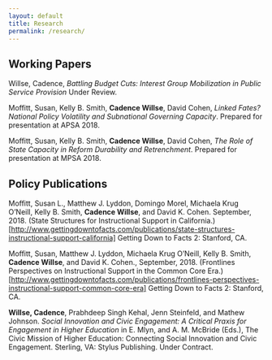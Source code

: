 ```yaml
---
layout: default
title: Research
permalink: /research/
---
```



## Working Papers

Willse, Cadence,  *Battling Budget Cuts: Interest Group Mobilization in Public Service Provision*  Under Review. 

Moffitt, Susan, Kelly B. Smith, **Cadence Willse**, David Cohen, *Linked Fates? National Policy Volatility and Subnational Governing Capacity*. Prepared for presentation at APSA 2018.

Moffitt, Susan, Kelly B. Smith, **Cadence Willse**, David Cohen, *The Role of State Capacity in Reform Durability and Retrenchment*. Prepared for presentation at MPSA 2018.

## Policy Publications
 
Moffitt, Susan L., Matthew J. Lyddon, Domingo Morel, Michaela Krug O’Neill, Kelly B. Smith, **Cadence Willse**, and David K. Cohen. September, 2018. (State Structures for Instructional Support in California.) [http://www.gettingdowntofacts.com/publications/state-structures-instructional-support-california] Getting Down to Facts 2: Stanford, CA. 

Moffitt, Susan, Matthew J. Lyddon, Michaela Krug O’Neill, Kelly B. Smith, **Cadence Willse**, and David K. Cohen., September, 2018. (Frontlines Perspectives on Instructional Support in the Common Core Era.) [http://www.gettingdowntofacts.com/publications/frontlines-perspectives-instructional-support-common-core-era] Getting Down to Facts 2: Stanford, CA. 

**Willse, Cadence**, Prabhdeep Singh Kehal, Jenn Steinfeld, and Mathew Johnson. *Social Innovation and Civic Engagement: A Critical Praxis for Engagement in Higher Education* in E. Mlyn, and A. M. McBride (Eds.), The Civic Mission of Higher Education: Connecting Social Innovation and Civic Engagement. Sterling, VA: Stylus Publishing. Under Contract.


